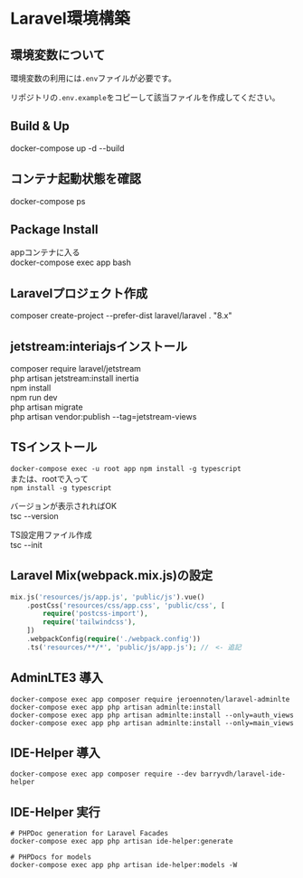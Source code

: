# Laravel環境構築

## 環境変数について
環境変数の利用には`.env`ファイルが必要です。

リポジトリの`.env.example`をコピーして該当ファイルを作成してください。

## Build & Up
docker-compose up -d --build  

## コンテナ起動状態を確認
docker-compose ps  

## Package Install
appコンテナに入る  
docker-compose exec app bash  

## Laravelプロジェクト作成
composer create-project --prefer-dist laravel/laravel . "8.x"  

## jetstream:interiajsインストール
composer require laravel/jetstream  
php artisan jetstream:install inertia  
npm install  
npm run dev  
php artisan migrate  
php artisan vendor:publish --tag=jetstream-views  

## TSインストール 
`docker-compose exec -u root app npm install -g typescript`  
または、rootで入って  
`npm install -g typescript`  

バージョンが表示されればOK  
tsc --version  

TS設定用ファイル作成  
tsc --init  

## Laravel Mix(webpack.mix.js)の設定
```php
mix.js('resources/js/app.js', 'public/js').vue()  
    .postCss('resources/css/app.css', 'public/css', [  
        require('postcss-import'),  
        require('tailwindcss'),  
    ])
    .webpackConfig(require('./webpack.config'))  
    .ts('resources/**/*', 'public/js/app.js'); //　<- 追記  
```

## AdminLTE3 導入

```
docker-compose exec app composer require jeroennoten/laravel-adminlte
docker-compose exec app php artisan adminlte:install
docker-compose exec app php artisan adminlte:install --only=auth_views
docker-compose exec app php artisan adminlte:install --only=main_views
```

## IDE-Helper 導入
```
docker-compose exec app composer require --dev barryvdh/laravel-ide-helper
```

## IDE-Helper 実行
```
# PHPDoc generation for Laravel Facades
docker-compose exec app php artisan ide-helper:generate 

# PHPDocs for models
docker-compose exec app php artisan ide-helper:models -W

```